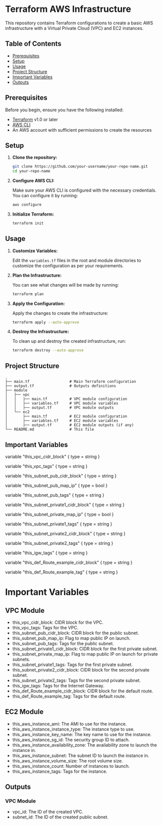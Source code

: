 # Terraform AWS Infrastructure

This repository contains Terraform configurations to create a basic AWS infrastructure with a Virtual Private Cloud (VPC) and EC2 instances.

## Table of Contents

- [Prerequisites](#prerequisites)
- [Setup](#setup)
- [Usage](#usage)
- [Project Structure](#project-structure)
- [Important Variables](#important-variables)
- [Outputs](#outputs)

## Prerequisites

Before you begin, ensure you have the following installed:

- [Terraform](https://www.terraform.io/downloads.html) v1.0 or later
- [AWS CLI](https://aws.amazon.com/cli/)
- An AWS account with sufficient permissions to create the resources

## Setup

1. **Clone the repository:**

    ```sh
    git clone https://github.com/your-username/your-repo-name.git
    cd your-repo-name
    ```

2. **Configure AWS CLI:**

    Make sure your AWS CLI is configured with the necessary credentials. You can configure it by running:

    ```sh
    aws configure
    ```

3. **Initialize Terraform:**

    ```sh
    terraform init
    ```

## Usage

1. **Customize Variables:**

    Edit the `variables.tf` files in the root and module directories to customize the configuration as per your requirements.

2. **Plan the Infrastructure:**

    You can see what changes will be made by running:

    ```sh
    terraform plan
    ```

3. **Apply the Configuration:**

    Apply the changes to create the infrastructure:

    ```sh
    terraform apply --auto-approve
    ```

4. **Destroy the Infrastructure:**

    To clean up and destroy the created infrastructure, run:

    ```sh
    terraform destroy --auto-approve
    ```

## Project Structure

```plaintext
.
├── main.tf                  # Main Terraform configuration
├── output.tf                # Outputs definitions
├── module
│   ├── vpc
│   │   ├── main.tf          # VPC module configuration
│   │   ├── variables.tf     # VPC module variables
│   │   ├── output.tf        # VPC module outputs
│   └── ec2
│       ├── main.tf          # EC2 module configuration
│       ├── variables.tf     # EC2 module variables
│       ├── output.tf        # EC2 module outputs (if any)
└── README.md                # This file
```

## Important Variables

variable "this_vpc_cidr_block" {
  type = string
}

variable "this_vpc_tags" {
  type = string
}

variable "this_subnet_pub_cidr_block" {
  type = string
}

variable "this_subnet_pub_map_ip" {
  type = bool
}

variable "this_subnet_pub_tags" {
  type = string
}

variable "this_subnet_private1_cidr_block" {
  type = string
}

variable "this_subnet_private_map_ip" {
  type = bool
}

variable "this_subnet_private1_tags" {
  type = string
}

variable "this_subnet_private2_cidr_block" {
  type = string
}

variable "this_subnet_private2_tags" {
  type = string
}

variable "this_igw_tags" {
  type = string
}

variable "this_def_Route_example_cidr_block" {
  type = string
}

variable "this_def_Route_example_tag" {
  type = string
}

# Important Variables

## VPC Module
- this_vpc_cidr_block: CIDR block for the VPC.
- this_vpc_tags: Tags for the VPC.
- this_subnet_pub_cidr_block: CIDR block for the public subnet.
- this_subnet_pub_map_ip: Flag to map public IP on launch.
- this_subnet_pub_tags: Tags for the public subnet.
- this_subnet_private1_cidr_block: CIDR block for the first private subnet.
- this_subnet_private_map_ip: Flag to map public IP on launch for private subnets.
- this_subnet_private1_tags: Tags for the first private subnet.
- this_subnet_private2_cidr_block: CIDR block for the second private subnet.
- this_subnet_private2_tags: Tags for the second private subnet.
- this_igw_tags: Tags for the Internet Gateway.
- this_def_Route_example_cidr_block: CIDR block for the default route.
- this_def_Route_example_tag: Tags for the default route.

## EC2 Module
- this_aws_instance_ami: The AMI to use for the instance.
- this_aws_instance_instance_type: The instance type to use.
- this_aws_instance_key_name: The key name to use for the instance.
- this_aws_instance_sg_id: The security group ID to attach.
- this_aws_instance_availability_zone: The availability zone to launch the instance in.
- this_aws_instance_subnet: The subnet ID to launch the instance in.
- this_aws_instance_volume_size: The root volume size.
- this_aws_instance_count: Number of instances to launch.
- this_aws_instance_tags: Tags for the instance.

## Outputs

### VPC Module
- vpc_id: The ID of the created VPC.
- subnet_id: The ID of the created public subnet.
